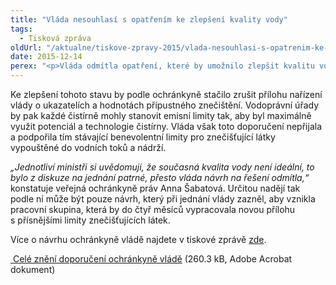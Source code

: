 ```yaml
---
title: "Vláda nesouhlasí s opatřením ke zlepšení kvality vody"
tags:
  - Tisková zpráva
oldUrl: "/aktualne/tiskove-zpravy-2015/vlada-nesouhlasi-s-opatrenim-ke-zlepseni-kvality-vody"
date: 2015-12-14
perex: "<p>Vláda odmítla opatření, které by umožnilo zlepšit kvalitu vody v řekách a vodních nádržích. Veřejná ochránkyně práv osobně vládu upozornila, že podle jejích zjištění nepracují čistírny odpadních na plný výkon. Do vodních toků a nádrží je tak vypouštěno víc znečišťujících látek a kvalita vody se zhoršuje.</p>"
---
```


<!-- imported from the old website -->

<p>Ke zlepšení tohoto stavu by podle ochránkyně stačilo zrušit přílohu nařízení vlády o ukazatelích a hodnotách přípustného znečištění. Vodoprávní úřady by pak každé čistírně mohly stanovit emisní limity tak, aby byl maximálně využit potenciál a technologie čistírny. Vláda však toto doporučení nepřijala a podpořila tím stávající benevolentní limity pro znečišťující látky vypouštěné do vodních toků a nádrží.</p> <p><i>„Jednotliví ministři si uvědomují, že současná kvalita vody není ideální, to bylo z diskuze na jednání patrné, přesto vláda návrh na řešení odmítla,“</i> konstatuje veřejná ochránkyně práv Anna Šabatová. Určitou nadějí tak podle ní může být pouze návrh, který při jednání vlády zazněl, aby vznikla pracovní skupina, která by do čtyř měsíců vypracovala novou přílohu s přísnějšími limity znečišťujících látek.</p><p>Více o návrhu ochránkyně vládě najdete v tiskové zprávě <a href="http://www.ochrance.cz/aktualne/tiskove-zpravy-2015/ochrankyne-se-zasazuje-o-lepsi-kvalitu-vody/" target="_blank">zde</a>.</p><p><a title="Otevření do nového okna" href="https://www.ochrance.cz/fileadmin/user_upload/Zvlastni_opravneni/Vlada/SZD_3-15-JBV-doporuceni_BAT.pdf" target="_blank"><img alt="" src="https://www.ochrance.cz/typo3/ext/od_linkdesc/icons/pdf.gif" class="od_linkdesc_icon" /> Celé znění doporučení ochránkyně vládě</a> (260.3 kB, Adobe Acrobat dokument)</p>
